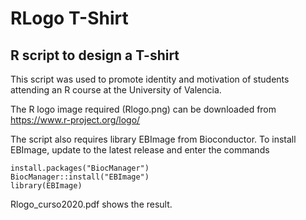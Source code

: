 # RLogo T-Shirt
## R script to design a T-shirt

This script was used to promote identity and motivation of students attending an R course at the University of Valencia. 

The R logo image required (Rlogo.png) can be downloaded from https://www.r-project.org/logo/

The script also requires library EBImage from Bioconductor.
To install EBImage, update to the latest release and enter the commands
``` 
install.packages("BiocManager") 
BiocManager::install("EBImage")
library(EBImage)    
```
Rlogo_curso2020.pdf shows the result.
